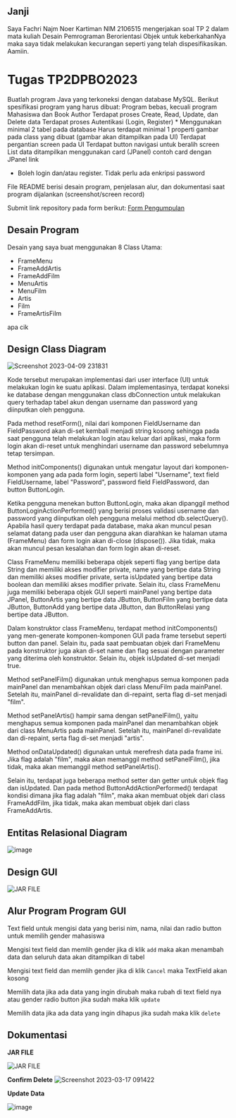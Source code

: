 ## Janji
Saya Fachri Najm Noer Kartiman NIM 2106515 mengerjakan soal TP 2
dalam mata kuliah Desain Pemrograman Berorientasi Objek untuk keberkahanNya
maka saya tidak melakukan kecurangan seperti yang telah dispesifikasikan.
Aamiin.

# Tugas TP2DPBO2023
Buatlah program Java yang terkoneksi dengan database MySQL. Berikut spesifikasi program yang harus dibuat:
Program bebas, kecuali program Mahasiswa dan Book Author
Terdapat proses Create, Read, Update, dan Delete data
Terdapat proses Autentikasi (Login, Register) *
Menggunakan minimal 2 tabel pada database
Harus terdapat minimal 1 properti gambar pada class yang dibuat (gambar akan ditampilkan pada UI)
Terdapat pergantian screen pada UI
Terdapat button navigasi untuk beralih screen
List data ditampilkan menggunakan card (JPanel)
contoh card dengan JPanel link
* Boleh login dan/atau register. Tidak perlu ada enkripsi password


File README berisi desain program, penjelasan alur, dan dokumentasi saat program dijalankan (screenshot/screen record)

Submit link repository pada form berikut: [Form Pengumpulan](https://forms.gle/rvb1hKxbQVuYNbhKA) 

## Desain Program
Desain yang saya buat menggunakan 8 Class Utama:
* FrameMenu
* FrameAddArtis
* FrameAddFilm
* MenuArtis
* MenuFilm
* Artis
* Film
* FrameArtisFilm

apa cik


## Design Class Diagram
![Screenshot 2023-04-09 231831](https://user-images.githubusercontent.com/92314386/230784265-ef12f477-a2e4-4326-b0a7-f01f30d51b17.png)

Kode tersebut merupakan implementasi dari user interface (UI) untuk melakukan login ke suatu aplikasi. Dalam implementasinya, terdapat koneksi ke database dengan menggunakan class dbConnection untuk melakukan query terhadap tabel akun dengan username dan password yang diinputkan oleh pengguna.

Pada method resetForm(), nilai dari komponen FieldUsername dan FieldPassword akan di-set kembali menjadi string kosong sehingga pada saat pengguna telah melakukan login atau keluar dari aplikasi, maka form login akan di-reset untuk menghindari username dan password sebelumnya tetap tersimpan.

Method initComponents() digunakan untuk mengatur layout dari komponen-komponen yang ada pada form login, seperti label "Username", text field FieldUsername, label "Password", password field FieldPassword, dan button ButtonLogin.

Ketika pengguna menekan button ButtonLogin, maka akan dipanggil method ButtonLoginActionPerformed() yang berisi proses validasi username dan password yang diinputkan oleh pengguna melalui method db.selectQuery(). Apabila hasil query terdapat pada database, maka akan muncul pesan selamat datang pada user dan pengguna akan diarahkan ke halaman utama (FrameMenu) dan form login akan di-close (dispose()). Jika tidak, maka akan muncul pesan kesalahan dan form login akan di-reset.

Class FrameMenu memiliki beberapa objek seperti flag yang bertipe data String dan memiliki akses modifier private, name yang bertipe data String dan memiliki akses modifier private, serta isUpdated yang bertipe data boolean dan memiliki akses modifier private. Selain itu, class FrameMenu juga memiliki beberapa objek GUI seperti mainPanel yang bertipe data JPanel, ButtonArtis yang bertipe data JButton, ButtonFilm yang bertipe data JButton, ButtonAdd yang bertipe data JButton, dan ButtonRelasi yang bertipe data JButton.

Dalam konstruktor class FrameMenu, terdapat method initComponents() yang men-generate komponen-komponen GUI pada frame tersebut seperti button dan panel. Selain itu, pada saat pembuatan objek dari FrameMenu pada konstruktor juga akan di-set name dan flag sesuai dengan parameter yang diterima oleh konstruktor. Selain itu, objek isUpdated di-set menjadi true.

Method setPanelFilm() digunakan untuk menghapus semua komponen pada mainPanel dan menambahkan objek dari class MenuFilm pada mainPanel. Setelah itu, mainPanel di-revalidate dan di-repaint, serta flag di-set menjadi "film".

Method setPanelArtis() hampir sama dengan setPanelFilm(), yaitu menghapus semua komponen pada mainPanel dan menambahkan objek dari class MenuArtis pada mainPanel. Setelah itu, mainPanel di-revalidate dan di-repaint, serta flag di-set menjadi "artis".

Method onDataUpdated() digunakan untuk merefresh data pada frame ini. Jika flag adalah "film", maka akan memanggil method setPanelFilm(), jika tidak, maka akan memanggil method setPanelArtis().

Selain itu, terdapat juga beberapa method setter dan getter untuk objek flag dan isUpdated. Dan pada method ButtonAddActionPerformed() terdapat kondisi dimana jika flag adalah "film", maka akan membuat objek dari class FrameAddFilm, jika tidak, maka akan membuat objek dari class FrameAddArtis.


## Entitas Relasional Diagram
![image](https://user-images.githubusercontent.com/92314386/230784376-2824d317-7619-4fd6-a481-403d3f455272.png)

## Design GUI
![JAR FILE](design.png)

## Alur Program Program GUI

Text field untuk mengisi data yang berisi nim, nama, nilai dan radio button untuk memilih gender mahasiswa

Mengisi text field dan memlih gender jika di klik `add` maka akan menambah data dan seluruh data akan ditampilkan di tabel

Mengisi text field dan memlih gender jika di klik `Cancel` maka TextField akan kosong

Memilih data jika ada data yang ingin dirubah maka rubah di text field nya atau gender radio button jika sudah maka klik `update`

Memilih data jika ada data yang ingin dihapus jika sudah maka klik `delete`

## Dokumentasi
**JAR FILE**

![JAR FILE](jar-file.png)

**Confirm Delete**
![Screenshot 2023-03-17 091422](https://user-images.githubusercontent.com/92314386/225795247-c63588f5-dc34-4781-9fc3-ee32bde74b70.png)

**Update Data**

![image](https://user-images.githubusercontent.com/92314386/225795139-feaef12f-4d59-4941-a108-e91bc4f8921e.png)

